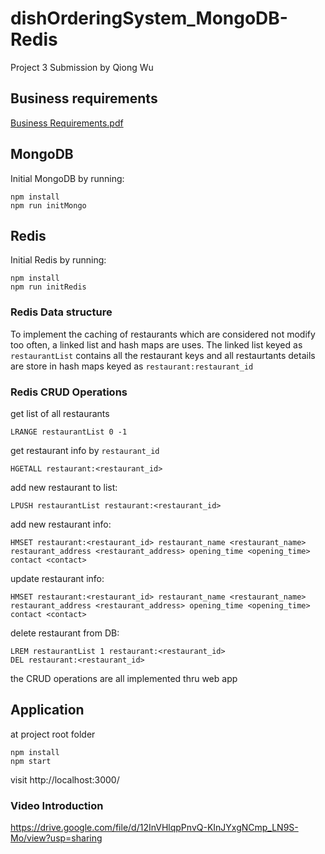# dishOrderingSystem_MongoDB-Redis
Project 3 Submission by Qiong Wu

## Business requirements
[Business Requirements.pdf](doc/Requirements.pdf)

## MongoDB
Initial MongoDB by running:
```
npm install
npm run initMongo
```

## Redis
Initial Redis by running:
```
npm install
npm run initRedis
```
### Redis Data structure
To implement the caching of restaurants which are considered not modify too often, a linked list and hash maps are uses.
The linked list keyed as `restaurantList` contains all the restaurant keys and all restaurtants details are store in hash maps keyed as `restaurant:restaurant_id`

### Redis CRUD Operations
get list of all restaurants
```
LRANGE restaurantList 0 -1
```

get restaurant info by `restaurant_id`
```
HGETALL restaurant:<restaurant_id>
```

add new restaurant to list:
```
LPUSH restaurantList restaurant:<restaurant_id>
```

add new restaurant info:
```
HMSET restaurant:<restaurant_id> restaurant_name <restaurant_name> restaurant_address <restaurant_address> opening_time <opening_time> contact <contact>
```

update restaurant info:
```
HMSET restaurant:<restaurant_id> restaurant_name <restaurant_name> restaurant_address <restaurant_address> opening_time <opening_time> contact <contact>
```

delete restaurant from DB:
```
LREM restaurantList 1 restaurant:<restaurant_id>
DEL restaurant:<restaurant_id>
```

the CRUD operations are all implemented thru web app


## Application
at project root folder
```
npm install
npm start
```

visit http://localhost:3000/

### Video Introduction
https://drive.google.com/file/d/12InVHlqpPnvQ-KInJYxgNCmp_LN9S-Mo/view?usp=sharing